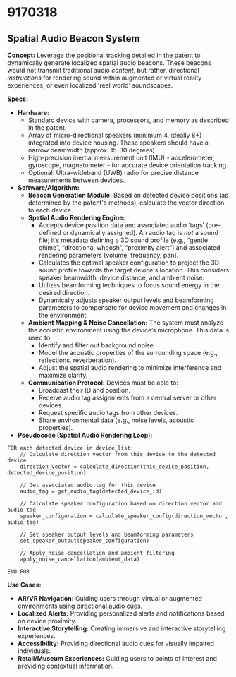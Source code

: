 # 9170318

## Spatial Audio Beacon System

**Concept:** Leverage the positional tracking detailed in the patent to dynamically generate localized spatial audio beacons. These beacons would not transmit traditional audio *content*, but rather, directional *instructions* for rendering sound within augmented or virtual reality experiences, or even localized 'real world' soundscapes.

**Specs:**

*   **Hardware:**
    *   Standard device with camera, processors, and memory as described in the patent.
    *   Array of micro-directional speakers (minimum 4, ideally 8+) integrated into device housing. These speakers should have a narrow beamwidth (approx. 15-30 degrees).
    *   High-precision inertial measurement unit (IMU) - accelerometer, gyroscope, magnetometer - for accurate device orientation tracking.
    *   Optional: Ultra-wideband (UWB) radio for precise distance measurements between devices.
*   **Software/Algorithm:**
    *   **Beacon Generation Module:** Based on detected device positions (as determined by the patent's methods), calculate the vector direction to each device.
    *   **Spatial Audio Rendering Engine:** 
        *   Accepts device position data and associated audio ‘tags’ (pre-defined or dynamically assigned).  An audio tag is *not* a sound file; it’s metadata defining a 3D sound profile (e.g., “gentle chime”, “directional whoosh”, “proximity alert”) and associated rendering parameters (volume, frequency, pan).
        *   Calculates the optimal speaker configuration to project the 3D sound profile towards the target device's location.  This considers speaker beamwidth, device distance, and ambient noise.
        *   Utilizes beamforming techniques to focus sound energy in the desired direction.
        *   Dynamically adjusts speaker output levels and beamforming parameters to compensate for device movement and changes in the environment.
    *   **Ambient Mapping & Noise Cancellation:** The system must analyze the acoustic environment using the device’s microphone. This data is used to:
        *   Identify and filter out background noise.
        *   Model the acoustic properties of the surrounding space (e.g., reflections, reverberation).
        *   Adjust the spatial audio rendering to minimize interference and maximize clarity.
    *   **Communication Protocol:**  Devices must be able to:
        *   Broadcast their ID and position.
        *   Receive audio tag assignments from a central server or other devices.
        *   Request specific audio tags from other devices.
        *   Share environmental data (e.g., noise levels, acoustic properties).
*   **Pseudocode (Spatial Audio Rendering Loop):**

```
FOR each detected device in device_list:
    // Calculate direction vector from this device to the detected device
    direction_vector = calculate_direction(this_device_position, detected_device_position)

    // Get associated audio tag for this device
    audio_tag = get_audio_tag(detected_device_id)

    // Calculate speaker configuration based on direction vector and audio tag
    speaker_configuration = calculate_speaker_config(direction_vector, audio_tag)

    // Set speaker output levels and beamforming parameters
    set_speaker_output(speaker_configuration)

    // Apply noise cancellation and ambient filtering
    apply_noise_cancellation(ambient_data)

END FOR
```

**Use Cases:**

*   **AR/VR Navigation:** Guiding users through virtual or augmented environments using directional audio cues.
*   **Localized Alerts:** Providing personalized alerts and notifications based on device proximity.
*   **Interactive Storytelling:** Creating immersive and interactive storytelling experiences.
*   **Accessibility:**  Providing directional audio cues for visually impaired individuals.
*   **Retail/Museum Experiences:** Guiding users to points of interest and providing contextual information.